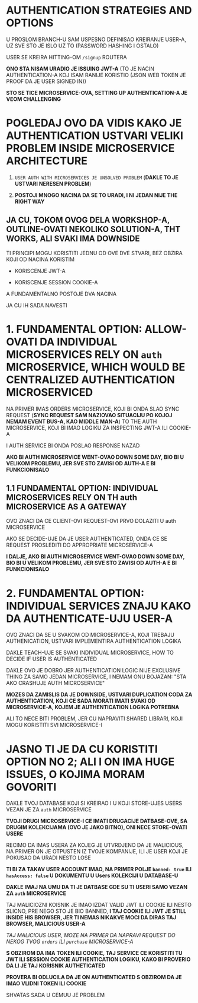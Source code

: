 # AUTHENTICATION STRATEGIES AND OPTIONS

U PROSLOM BRANCH-U SAM USPESNO DEFINISAO KREIRANJE USER-A, UZ SVE STO JE ISLO UZ TO (PASSWORD HASHING I OSTALO)

USER SE KREIRA HITTING-OM `/signup` ROUTERA

**ONO STA NISAM URADIO JE ISSUING JWT-A** (TO JE NACIN AUTHENTICATION-A KOJ ISAM RANIJE KORISTIO (JSON WEB TOKEN JE PROOF DA JE USER SIGNED IN))

**STO SE TICE MICROSERVICE-OVA, SETTING UP AUTHENTICATION-A JE VEOM CHALLENGING**

# POGLEDAJ OVO DA VIDIS KAKO JE AUTHENTICATION USTVARI VELIKI PROBLEM INSIDE MICROSERVICE ARCHITECTURE

1. `USER AUTH WITH MICROSERVICES JE UNSOLVED PROBLEM` (**DAKLE TO JE USTVARI NERESEN PROBLEM**)

2. **POSTOJI MNOGO NACINA DA SE TO URADI, I NI JEDAN NIJE THE RIGHT WAY**

## JA CU, TOKOM OVOG DELA WORKSHOP-A, OUTLINE-OVATI NEKOLIKO SOLUTION-A, THT WORKS, ALI SVAKI IMA DOWNSIDE

TI PRINCIPI MOGU KORISTITI JEDNU OD OVE DVE STVARI, BEZ OBZIRA KOJI OD NACINA KORISTIM

- KORISCENJE JWT-A

- KORISCENJE SESSION COOKIE-A

A FUNDAMENTALNO POSTOJE DVA NACINA

JA CU IH SADA NAVESTI

# 1. FUNDAMENTAL OPTION: ALLOW-OVATI DA INDIVIDUAL MICROSERVICES RELY ON `auth` MICROSERVICE, WHICH WOULD BE CENTRALIZED AUTHENTICATION MICROSERVICED

NA PRIMER IMAS ORDERS MICROSERVICE, KOJI BI ONDA SLAO SYNC REQUEST (**SYNC REQUEST SAM NAZIOVAO SITUACIJU PO KOJOJ NEMAM EVENT BUS-A, KAO MIDDLE MAN-A**) TO THE AUTH MICROSERVICE, KOJI BI IMAO LOGIKU ZA INSPECTING JWT-A ILI COOKIE-A

I AUTH SERVICE BI ONDA POSLAO RESPONSE NAZAD

**AKO BI AUTH MICROSERVICE WENT-OVAO DOWN SOME DAY, BIO BI U VELIKOM PROBLEMU, JER SVE STO ZAVISI OD AUTH-A E BI FUNKCIONISALO**

## 1.1 FUNDAMENTAL OPTION: INDIVIDUAL MICROSERVICES RELY ON TH auth MICROSERVICE AS A GATEWAY

OVO ZNACI DA CE CLIENT-OVI REQUEST-OVI PRVO DOLAZITI U auth MICROSERVICE

AKO SE DECIDE-UJE DA JE USER AUTHENTICATED, ONDA CE SE REQUEST PROSLEDITI DO APPROPRIATE MICROSERVICE-A

**I DALJE, AKO BI AUTH MICROSERVICE WENT-OVAO DOWN SOME DAY, BIO BI U VELIKOM PROBLEMU, JER SVE STO ZAVISI OD AUTH-A E BI FUNKCIONISALO**

# 2. FUNDAMENTAL OPTION: INDIVIDUAL SERVICES ZNAJU KAKO DA AUTHENTICATE-UJU USER-A

OVO ZNACI DA SE U SVAKOM OD MICROSERVICE-A, KOJI TREBAJU AUTHENICATION, USTVARI IMPLEMENTIRA AUTHENTICATION LOGIKA

DAKLE TEACH-UJE SE SVAKI INDIVIDUAL MICROSERVICE, HOW TO DECIDE IF USER IS AUTHENTICATED

DAKLE OVO JE DOBRO JER AUTHENTICATION LOGIC NIJE EXCLUSIVE THING ZA SAMO JEDAN MICROSERVICE, I NEMAM ONU BOJAZAN: "STA AKO CRASHUJE AUTH MICROSERVICE"

**MOZES DA ZAMISLIS DA JE DOWNSIDE, USTVARI DUPLICATION CODA ZA AUTHENTICATION, KOJI CE SADA MORATI IMATI SVAKI OD MICROSERVICE-A, KOJEM JE AUTHENTICATION LOGIKA POTREBNA**

ALI TO NECE BITI PROBLEM, JER CU NAPRAVITI SHARED LIBRARI, KOJI MOGU KORISTITI SVI MICROSERVICE-I

# JASNO TI JE DA CU KORISTITI OPTION NO 2; ALI I ON IMA HUGE ISSUES, O KOJIMA MORAM GOVORITI

DAKLE TVOJ DATABASE KOJI SI KREIRAO I U KOJI STORE-UJES USERS VEZAN JE ZA `auth` MICROSERVICE

**TVOJI DRUGI MICROSERVICE-I CE IMATI DRUGACIJE DATBASE-OVE, SA DRUGIM KOLEKCIJAMA (OVO JE JAKO BITNO), ONI NECE STORE-OVATI USERE**

RECIMO DA IMAS USERA ZA KOJEG JE UTVRDJENO DA JE MALICIOUS, NA PRIMER ON JE OTPUSTEN IZ TVOJE KOMPANIJE, ILI JE USER KOJI JE POKUSAO DA URADI NESTO LOSE

**TI BI ZA TAKAV USER ACCOUNT IMAO, NA PRIMER POLJE `banned: true` ILI `hasAccess: false` U DOKUMENTU U Users KOLEKCIJI U DATABASE-U**

**DAKLE IMAJ NA UMU DA TI JE DATBASE GDE SU TI USERI SAMO VEZAN ZA `auth` MICROSERVICE**

TAJ MALICIOZNI KOISNIK JE IMAO IZDAT VALID JWT ILI COOKIE ILI NESTO SLICNO, PRE NEGO STO JE BIO BANNED, **I TAJ COOKIE ILI JWT JE STILL INSIDE HIS BROWSER, JER TI NEMAS NIKAKVE MOCI DA DIRAS TAJ BROWSER, MALICIOUS USER-A**

*TAJ MALICIOUS USER, MOZE NA PRIMER DA NAPRAVI REQUEST DO NEKOG TVOG `orders` ILI `purchase` MICROSERVICE-A*

**S OBZIROM DA IMA TOKEN ILI COOKIE, TAJ SERVICE CE KORISTITI TU JWT ILI SESSION COOKIE AUTHENTICATION LOGIKU, KAKO BI PROVERIO DA LI JE TAJ KORISNIK AUTHETICATED**

**PROVERA BI ODLUCILA DA JE ON AUTHENTICATED S OBZIROM DA JE IMAO VLIDNI TOKEN ILI COOKIE**

SHVATAS SADA U CEMUU JE PROBLEM
